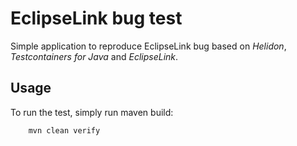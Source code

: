 [//]: # ' Copyright (c) 2025 Oracle and/or its affiliates.                         '
[//]: # '                                                                          '
[//]: # ' Licensed under the Apache License, Version 2.0 (the "License")           '
[//]: # ' you may not use this file except in compliance with the License.         '
[//]: # ' You may obtain a copy of the License at                                  '
[//]: # '                                                                          '
[//]: # '     http://www.apache.org/licenses/LICENSE-2.0                           '
[//]: # '                                                                          '
[//]: # ' Unless required by applicable law or agreed to in writing, software      '
[//]: # ' distributed under the License is distributed on an "AS IS" BASIS,        '
[//]: # ' WITHOUT WARRANTIES OR CONDITIONS OF ANY KIND, either express or implied. '
[//]: # ' See the License for the specific language governing permissions and      '
[//]: # ' limitations under the License.                                           '

# EclipseLink bug test

Simple application to reproduce EclipseLink bug based on _Helidon_, _Testcontainers for Java_
and _EclipseLink_.

## Usage

To run the test, simply run maven build:
```
    mvn clean verify
```
